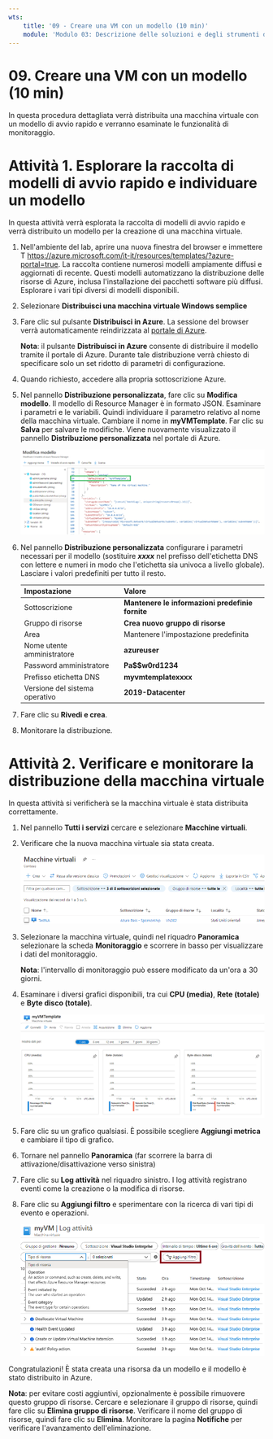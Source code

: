 ```yaml
---
wts:
    title: '09 - Creare una VM con un modello (10 min)'
    module: 'Modulo 03: Descrizione delle soluzioni e degli strumenti di gestione principali'
---
```

# 09. Creare una VM con un modello (10 min)

In questa procedura dettagliata verrà distribuita una macchina virtuale con un modello di avvio rapido e verranno esaminate le funzionalità di monitoraggio.

# Attività 1. Esplorare la raccolta di modelli di avvio rapido e individuare un modello 

In questa attività verrà esplorata la raccolta di modelli di avvio rapido e verrà distribuito un modello per la creazione di una macchina virtuale. 

1. Nell'ambiente del lab, aprire una nuova finestra del browser e immettere T https://azure.microsoft.com/it-it/resources/templates/?azure-portal=true. La raccolta contiene numerosi modelli ampiamente diffusi e aggiornati di recente. Questi modelli automatizzano la distribuzione delle risorse di Azure, inclusa l'installazione dei pacchetti software più diffusi. Esplorare i vari tipi diversi di modelli disponibili.

3. Selezionare **Distribuisci una macchina virtuale Windows semplice**

4. Fare clic sul pulsante **Distribuisci in Azure**. La sessione del browser verrà automaticamente reindirizzata al [portale di Azure](http://portal.azure.com/).

    **Nota**: il pulsante **Distribuisci in Azure** consente di distribuire il modello tramite il portale di Azure. Durante tale distribuzione verrà chiesto di specificare solo un set ridotto di parametri di configurazione. 

5. Quando richiesto, accedere alla propria sottoscrizione Azure.

6. Nel pannello **Distribuzione personalizzata**, fare clic su **Modifica modello**. Il modello di Resource Manager è in formato JSON. Esaminare i parametri e le variabili.  Quindi individuare il parametro relativo al nome della macchina virtuale. Cambiare il nome in **myVMTemplate**. Far clic su **Salva** per salvare le modifiche. Viene nuovamente visualizzato il pannello **Distribuzione personalizzata** nel portale di Azure.

    ![Screenshot del modello con il nome della VM cambiato evidenziato.](../images/0901.png)

7. Nel pannello **Distribuzione personalizzata** configurare i parametri necessari per il modello (sostituire ***xxxx*** nel prefisso dell'etichetta DNS con lettere e numeri in modo che l'etichetta sia univoca a livello globale). Lasciare i valori predefiniti per tutto il resto. 

    | Impostazione| Valore|
    |----|----|
    | Sottoscrizione | **Mantenere le informazioni predefinie fornite**|
    | Gruppo di risorse | **Crea nuovo gruppo di risorse** |
    | Area | Mantenere l'impostazione predefinita |
    | Nome utente amministratore | **azureuser** |
    | Password amministratore | **Pa$$w0rd1234** |
    | Prefisso etichetta DNS | **myvmtemplatexxxx** |
    | Versione del sistema operativo | **2019-Datacenter** |


9. Fare clic su **Rivedi e crea**.

10. Monitorare la distribuzione. 

# Attività 2. Verificare e monitorare la distribuzione della macchina virtuale

In questa attività si verificherà se la macchina virtuale è stata distribuita correttamente. 

1. Nel pannello **Tutti i servizi** cercare e selezionare **Macchine virtuali**.

2. Verificare che la nuova macchina virtuale sia stata creata. 

    ![Screenshot della pagina Macchine virtuali. La nuova VM è visualizzata e in esecuzione.](../images/0902.png)

3. Selezionare la macchina virtuale, quindi nel riquadro **Panoramica** selezionare la scheda **Monitoraggio** e scorrere in basso per visualizzare i dati del monitoraggio.

    **Nota**: l'intervallo di monitoraggio può essere modificato da un'ora a 30 giorni.

4. Esaminare i diversi grafici disponibili, tra cui **CPU (media)**, **Rete (totale)** e **Byte disco (totale)**. 

    ![Screenshot dei grafici di monitoraggio delle macchine virtuali.](../images/0903.png)

5. Fare clic su un grafico qualsiasi. È possibile scegliere **Aggiungi metrica** e cambiare il tipo di grafico.

6. Tornare nel pannello **Panoramica** (far scorrere la barra di attivazione/disattivazione verso sinistra)
7. Fare clic su **Log attività** nel riquadro sinistro. I log attività registrano eventi come la creazione o la modifica di risorse. 

8. Fare clic su **Aggiungi filtro** e sperimentare con la ricerca di vari tipi di evento e operazioni. 

    ![Screenshot della pagina Aggiungi filtro con l'opzione Tipo di evento selezionata.](../images/0904.png)

Congratulazioni! È stata creata una risorsa da un modello e il modello è stato distribuito in Azure.

**Nota**: per evitare costi aggiuntivi, opzionalmente è possibile rimuovere questo gruppo di risorse. Cercare e selezionare il gruppo di risorse, quindi fare clic su **Elimina gruppo di risorse**. Verificare il nome del gruppo di risorse, quindi fare clic su **Elimina**. Monitorare la pagina **Notifiche** per verificare l'avanzamento dell'eliminazione.
